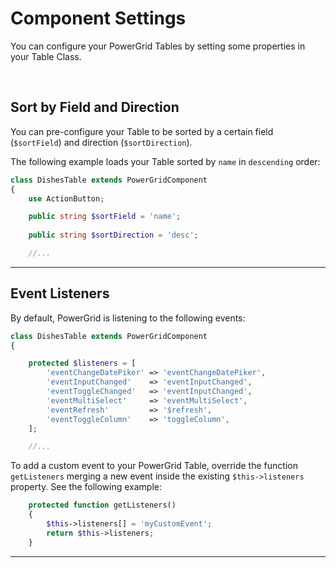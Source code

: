 # Component Settings

You can configure your PowerGrid Tables by setting some properties in your Table Class.

<br>

## Sort by Field and Direction

You can pre-configure your Table to be sorted by a certain field (`$sortField`) and direction (`$sortDirection`).

The following example loads your Table sorted by `name` in `descending` order:

```php
class DishesTable extends PowerGridComponent
{
    use ActionButton;

    public string $sortField = 'name';
    
    public string $sortDirection = 'desc';

    //...
```

---

## Event Listeners

By default, PowerGrid is listening to the following events:

```php
class DishesTable extends PowerGridComponent
{

    protected $listeners = [
        'eventChangeDatePiker' => 'eventChangeDatePiker',
        'eventInputChanged'    => 'eventInputChanged',
        'eventToggleChanged'   => 'eventInputChanged',
        'eventMultiSelect'     => 'eventMultiSelect',
        'eventRefresh'         => '$refresh',
        'eventToggleColumn'    => 'toggleColumn',
    ];

    //...
```

To add a custom event to your PowerGrid Table, override the function `getListeners` merging a new event inside the existing `$this->listeners` property. See the following example:

```php
    protected function getListeners()
    {
        $this->listeners[] = 'myCustomEvent';
        return $this->listeners;
    }
```

---

